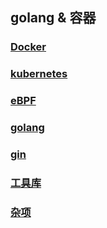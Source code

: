 ## golang & 容器

### [Docker](https://github.com/luofengmacheng/container_doc/blob/master/docker/README.md)

### [kubernetes](https://github.com/luofengmacheng/container_doc/blob/master/kubernetes/README.md)

### [eBPF](https://github.com/luofengmacheng/container_doc/blob/master/ebpf/README.md)

### [golang](https://github.com/luofengmacheng/container_doc/blob/master/golang/README.md)

### [gin](https://github.com/luofengmacheng/container_doc/blob/master/gin/README.md)

### [工具库](https://github.com/luofengmacheng/container_doc/blob/master/cabinet/README.md)

### [杂项](https://github.com/luofengmacheng/container_doc/blob/master/misc/README.md)
